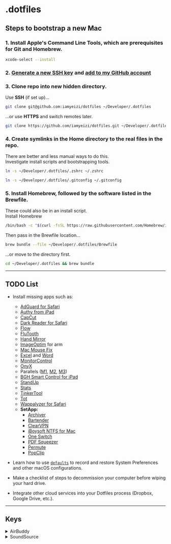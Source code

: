 # .dotfiles

## Steps to bootstrap a new Mac

### 1. Install Apple's Command Line Tools, which are prerequisites for Git and Homebrew.

```zsh
xcode-select --install
```

### 2. [Generate a new SSH key](https://docs.github.com/en/authentication/connecting-to-github-with-ssh/generating-a-new-ssh-key-and-adding-it-to-the-ssh-agent) and [add to my GitHub account](https://docs.github.com/en/authentication/connecting-to-github-with-ssh/adding-a-new-ssh-key-to-your-github-account) 

### 3. Clone repo into new hidden directory.

Use **SSH** (if set up)...
```zsh
git clone git@github.com:iamyeizi/dotfiles ~/Developer/.dotfiles
```
...or use **HTTPS** and switch remotes later.
```zsh
git clone https://github.com/iamyeizi/dotfiles.git ~/Developer/.dotfiles
```

### 4. Create symlinks in the Home directory to the real files in the repo.

There are better and less manual ways to do this.
<br/>
Investigate install scripts and bootstrapping tools.
```zsh
ln -s ~/Developer/.dotfiles/.zshrc ~/.zshrc
```

```zsh
ln -s ~/Developer/.dotfiles/.gitconfig ~/.gitconfig
```


### 5. Install Homebrew, followed by the software listed in the Brewfile.

These could also be in an install script.
<br/>
Install Homebrew

```zsh
/bin/bash -c "$(curl -fsSL https://raw.githubusercontent.com/Homebrew/install/HEAD/install.sh)"
```

Then pass in the Brewfile location...

```zsh
brew bundle --file ~/Developer/.dotfiles/Brewfile
```

...or move to the directory first.

```zsh
cd ~/Developer/.dotfiles && brew bundle
```

---
## TODO List

- Install missing apps such as:
  - [AdGuard for Safari](https://apps.apple.com/ar/app/adguard-for-safari/id1440147259?l=en&mt=12)
  - [Authy from iPad](https://apps.apple.com/ar/app/twilio-authy/id494168017?l=en)
  - [CapCut](https://apps.apple.com/ar/app/capcut-video-editor/id1500855883?l=en)
  - [Dark Reader for Safari](https://apps.apple.com/ar/app/dark-reader-for-safari/id1438243180?l=en)
  - [Flow](https://apps.apple.com/ar/app/flow-focus-pomodoro-timer/id1423210932?l=en)
  - [FluTooth](https://goodsnooze.gumroad.com/l/flutooth)
  - [Hand Mirror](https://apps.apple.com/ar/app/hand-mirror/id1502839586?l=en&mt=12)
  - [ImageOptim](https://imageoptim.com/ImageOptim1.9.0.tar.xz) for arm
  - [Mac Mouse Fix](https://github.com/noah-nuebling/mac-mouse-fix/releases/latest/download/MacMouseFixApp.zip)
  - [Excel](https://apps.apple.com/ar/app/microsoft-excel/id462058435?l=en&mt=12) and [Word](https://apps.apple.com/ar/app/microsoft-word/id462054704?l=en&mt=12)
  - [MonitorControl](https://github.com/MonitorControl/MonitorControl)
  - [OnyX](https://www.titanium-software.fr/en/onyx.html)
  - Parallels ([M1](https://haxmac.cc/?s=parallels), [M2](https://www.torrentmac.net/?s=parallels), [M3](https://nmac.to/search/?q=parallels#gsc.tab=0&gsc.q=parallels&gsc.page=1))
  - [BGH Smart Control for iPad](https://apps.apple.com/ar/app/bgh-smart-control/id934510376?l=en)
  - [StandUp](https://apps.apple.com/ar/app/standup/id1439378680?l=en&mt=12)
  - [Stats](https://github.com/exelban/stats/releases/latest/download/Stats.dmg)
  - [TinkerTool](https://www.bresink.com/osx/0TinkerTool/download.php)
  - [Tot](https://apps.apple.com/ar/app/tot/id1491071483?l=en&mt=12)
  - [Wappalyzer for Safari](https://apps.apple.com/ar/app/wappalyzer/id1520333300?l=en&mt=12)
  - **SetApp:**
    - [Archiver](https://setapp.com/apps/archiver)
    - [Bartender](https://setapp.com/apps/bartender)
    - [ClearVPN](https://setapp.com/apps/clearvpn)
    - [iBoysoft NTFS for Mac](https://setapp.com/apps/iboysoft-ntfs-for-mac)
    - [One Switch](https://setapp.com/apps/one-switch)
    - [PDF Squeezer](https://setapp.com/apps/pdf-squeezer)
    - [Permute](https://setapp.com/apps/permute)
    - [PopClip](https://setapp.com/apps/popclip)

- Learn how to use [`defaults`](https://macos-defaults.com/#%F0%9F%99%8B-what-s-a-defaults-command) to record and restore System Preferences and other macOS configurations.
- Make a checklist of steps to decommission your computer before wiping your hard drive.
- Integrate other cloud services into your Dotfiles process (Dropbox, Google Drive, etc.).

---
## Keys

<details>
 <summary>AirBuddy</summary>

 ```
5F502BB8-8B1C573F-69F6C0BE-893B9417-1F53E973
```

</details>

<details>
  <summary>SoundSource</summary>

```
ZLAT-YM6Z-YKYD-2JUZ-F9VF-NN4C-DHX3-M2U3-J23G
```

</details>

